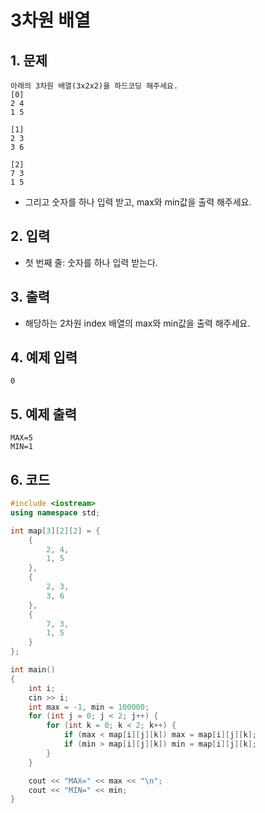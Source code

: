 # 3차원 배열

## 1. 문제
```
아래의 3차원 배열(3x2x2)을 하드코딩 해주세요.
[0]
2 4
1 5

[1]
2 3
3 6

[2]
7 3
1 5
```

- 그리고 숫자를 하나 입력 받고, max와 min값을 출력 해주세요.

## 2. 입력
- 첫 번째 줄: 숫자를 하나 입력 받는다.



## 3. 출력
- 해당하는 2차원 index 배열의 max와 min값을 출력 해주세요.

## 4. 예제 입력
```
0
```

## 5. 예제 출력
```
MAX=5
MIN=1
```

## 6. 코드
```c++
#include <iostream>
using namespace std;

int map[3][2][2] = {
    {
        2, 4,
        1, 5
    },
    {
        2, 3,
        3, 6
    },
    {
        7, 3,
        1, 5
    }
};

int main()
{
    int i;
    cin >> i;
    int max = -1, min = 100000;
    for (int j = 0; j < 2; j++) {
        for (int k = 0; k < 2; k++) {
            if (max < map[i][j][k]) max = map[i][j][k];
            if (min > map[i][j][k]) min = map[i][j][k];
        }
    }

    cout << "MAX=" << max << "\n";
    cout << "MIN=" << min;
}
```

